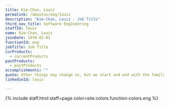 ```yaml
---
title: Kim-Chan, Louiz
permalink: /aboutus/eng/louiz
description: "Kim-Chan, Louiz - Job Title"
third_nav_title: Software Engineering
staffId: louiz
name: Kim-Chan, Louiz
joinDate: 1970-01-01
functionId: eng
jobTitle: Job Title
curProducts:
  - currentProducts
pastProducts:
  - pastProducts
accomplishments: ""
quote: Other things may change us, but we start and end with the family.
linkedinId: louiz

---
```


{% include staff.html staff=page color=site.colors.function-colors.eng %}

